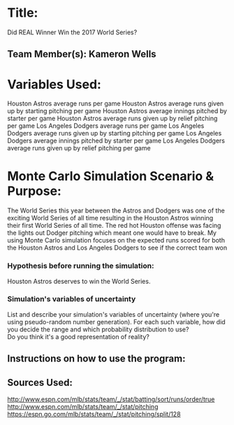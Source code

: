 # Title: 
Did REAL Winner Win the 2017 World Series?

## Team Member(s): Kameron Wells

# Variables Used:
Houston Astros average runs per game
Houston Astros average runs given up by starting pitching  per game
Houston Astros average innings pitched by starter per game
Houston Astros average runs given up by relief pitching per game 
Los Angeles Dodgers average runs per game
Los Angeles Dodgers average runs given up by starting pitching  per game
Los Angeles Dodgers average innings pitched by starter per game
Los Angeles Dodgers average runs given up by relief pitching per game 
# Monte Carlo Simulation Scenario & Purpose: 
The World Series this year between the Astros and Dodgers was one of the exciting World Series of all time resulting in the Houston Astros winning their first World Series of all time. The red hot Houston offense was facing the lights out Dodger pitching which meant one would have to break. My using Monte Carlo simulation focuses on the expected runs scored for both the Houston Astros and Los Angeles Dodgers to see if the correct team won

### Hypothesis before running the simulation: 
Houston Astros deserves to win the World Series.

### Simulation's variables of uncertainty
List and describe your simulation's variables of uncertainty (where you're using pseudo-random number generation). 
For each such variable, how did you decide the range and which probability distribution to use?  
Do you think it's a good representation of reality?

## Instructions on how to use the program:


## Sources Used:
http://www.espn.com/mlb/stats/team/_/stat/batting/sort/runs/order/true
http://www.espn.com/mlb/stats/team/_/stat/pitching
https://espn.go.com/mlb/stats/team/_/stat/pitching/split/128


